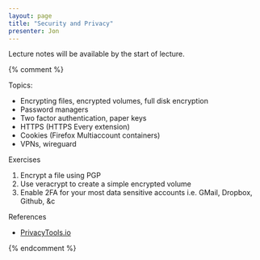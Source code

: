```yaml
---
layout: page
title: "Security and Privacy"
presenter: Jon
---
```


Lecture notes will be available by the start of lecture.


{% comment %}

Topics:

- Encrypting files, encrypted volumes, full disk encryption
- Password managers
- Two factor authentication, paper keys
- HTTPS (HTTPS Every extension)
- Cookies (Firefox Multiaccount containers)
- VPNs, wireguard

Exercises

1. Encrypt a file using PGP
1. Use veracrypt to create a simple encrypted volume
1. Enable 2FA for your most data sensitive accounts i.e. GMail, Dropbox, Github, &c


References

- [PrivacyTools.io](https://privacytools.io)

{% endcomment %}